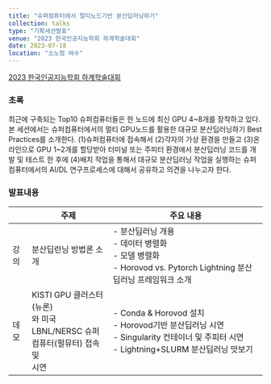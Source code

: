 ```yaml
---
title: "슈퍼컴퓨터에서 멀티노드기반 분산딥러닝하기"
collection: talks
type: "기획세션발표"
venue: "2023 한국인공지능학회 하계학술대회"
date: 2023-07-18
location: "소노컴 여수"
---
```


[2023 한국인공지능학회 하계학술대회](https://aiassociation.kr/board/board.asp?b_code=144&Action=content&GotoPage=1&B_CATE=BBS1)
### 초록
최근에 구축되는 Top10 슈퍼컴퓨터들은 한 노드에 최신 GPU 4~8개를 장착하고 있다. 본 세션에서는 슈퍼컴퓨터에서의 멀티 GPU노드를 활용한 대규모 분산딥러닝하기 Best Practices를 소개한다. (1)슈퍼컴퓨터에 접속해서 (2)각자의 가상 환경을 만들고 (3)온라인으로 GPU 1~2개를 할당받아 터미널 또는 주피터 환경에서 분산딥러닝 코드를 개발 및 테스트 한 후에 (4)배치 작업을 통해서 대규모 분산딥러닝 작업을 실행하는 슈퍼컴퓨터에서의 AI/DL 연구프로세스에 대해서 공유하고 의견을 나누고자 한다.

### 발표내용
|  |주제|주요 내용|
|---|---|---|
|강의|분산딥런닝 방법론 소개|- 분산딥러닝 개용 <br> - 데이터 병렬화 <br> - 모델 병렬화 <br> - Horovod vs. Pytorch Lightning 분산딥러닝 프레임워크 소개|
|데모|KISTI GPU 클러스터(뉴론) <br>와 미국 LBNL/NERSC 슈퍼 <br>컴퓨터(펄뮤터) 접속 및 <br> 시연|- Conda & Horovod 설치 <br> - Horovod기반 분산딥러닝 시연 <br> - Singularity 컨테이너 및 주피터 시연 <br> - Lightning+SLURM 분산딥러닝 맛보기|
